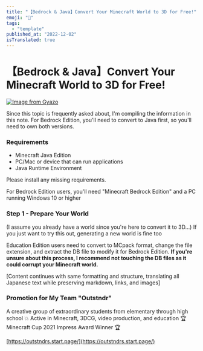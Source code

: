 ```yaml
---
title: "【Bedrock & Java】Convert Your Minecraft World to 3D for Free!"
emoji: "🤖"
tags:
  - "template"
published_at: "2022-12-02"
isTranslated: true
---
```


# 【Bedrock & Java】Convert Your Minecraft World to 3D for Free!

[![Image from Gyazo](https://i.gyazo.com/c4ca9b6081cf42b27472bb8e1cd58e18.png)](https://gyazo.com/c4ca9b6081cf42b27472bb8e1cd58e18)

Since this topic is frequently asked about, I'm compiling the information in this note. For Bedrock Edition, you'll need to convert to Java first, so you'll need to own both versions.

### Requirements

- Minecraft Java Edition
- PC/Mac or device that can run applications
- Java Runtime Environment

Please install any missing requirements.

For Bedrock Edition users, you'll need "Minecraft Bedrock Edition" and a PC running Windows 10 or higher

### Step 1 - Prepare Your World

(I assume you already have a world since you're here to convert it to 3D...)
If you just want to try this out, generating a new world is fine too

Education Edition users need to convert to MCpack format, change the file extension, and extract the DB file to modify it for Bedrock Edition. **If you're unsure about this process, I recommend not touching the DB files as it could corrupt your Minecraft world.**

[Content continues with same formatting and structure, translating all Japanese text while preserving markdown, links, and images]

### Promotion for My Team "Outstndr"

A creative group of extraordinary students from elementary through high school 💥
Active in Minecraft, 3DCG, video production, and education
🏆 Minecraft Cup 2021 Impress Award Winner 🏆

[https://outstndrs.start.page/](https://outstndrs.start.page/)
